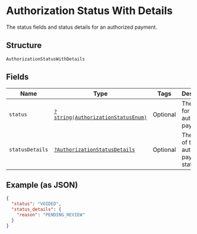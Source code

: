 
# Authorization Status With Details

The status fields and status details for an authorized payment.

## Structure

`AuthorizationStatusWithDetails`

## Fields

| Name | Type | Tags | Description | Getter | Setter |
|  --- | --- | --- | --- | --- | --- |
| `status` | [`?string(AuthorizationStatusEnum)`](../../doc/models/authorization-status-enum.md) | Optional | The status for the authorized payment. | getStatus(): ?string | setStatus(?string status): void |
| `statusDetails` | [`?AuthorizationStatusDetails`](../../doc/models/authorization-status-details.md) | Optional | The details of the authorized payment status. | getStatusDetails(): ?AuthorizationStatusDetails | setStatusDetails(?AuthorizationStatusDetails statusDetails): void |

## Example (as JSON)

```json
{
  "status": "VOIDED",
  "status_details": {
    "reason": "PENDING_REVIEW"
  }
}
```

